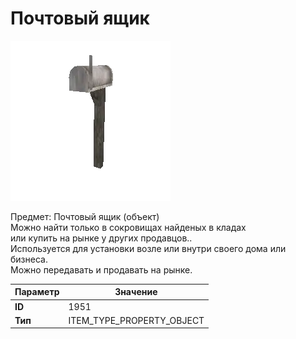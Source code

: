 # Почтовый ящик

![Item Image](../img/1951.webp?raw=true)

Предмет: Почтовый ящик (объект)<br>Можно найти только в сокровищах найденых в кладах<br>или купить на рынке у других продавцов..<br>Используется для установки возле или внутри своего дома или бизнеса.<br>Можно передавать и продавать на рынке.


| Параметр | Значение |
|----------|----------|
| **ID** | 1951 |
| **Тип** | ITEM_TYPE_PROPERTY_OBJECT |

